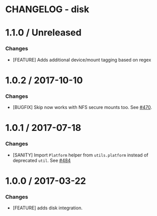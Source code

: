 # CHANGELOG - disk

1.1.0 / Unreleased
==================

### Changes

* [FEATURE] Adds additional device/mount tagging based on regex

1.0.2 / 2017-10-10
==================

### Changes

* [BUGFIX] Skip now works with NFS secure mounts too. See [#470][].

1.0.1 / 2017-07-18
==================

### Changes

* [SANITY] Import `Platform` helper from `utils.platform` instead of deprecated `util`. See [#484][]

1.0.0 / 2017-03-22
==================

### Changes

* [FEATURE] adds disk integration.

<!--- The following link definition list is generated by PimpMyChangelog --->
[#470]: https://github.com/DataDog/integrations-core/issues/470
[#484]: https://github.com/DataDog/integrations-core/issues/484